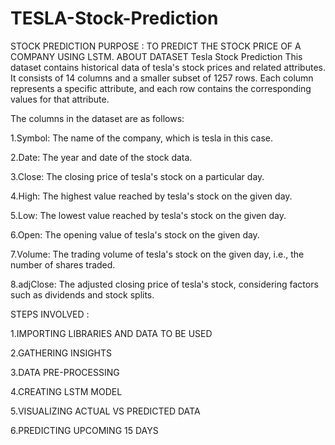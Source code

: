 # TESLA-Stock-Prediction

STOCK PREDICTION
PURPOSE : TO PREDICT THE STOCK PRICE OF A COMPANY USING LSTM.
ABOUT DATASET
Tesla Stock Prediction
This dataset contains historical data of tesla's stock prices and related attributes. It consists of 14 columns and a smaller subset of 1257 rows. Each column represents a specific attribute, and each row contains the corresponding values for that attribute.

The columns in the dataset are as follows:

1.Symbol: The name of the company, which is tesla in this case.

2.Date: The year and date of the stock data.

3.Close: The closing price of tesla's stock on a particular day.

4.High: The highest value reached by tesla's stock on the given day.

5.Low: The lowest value reached by tesla's stock on the given day.

6.Open: The opening value of tesla's stock on the given day.

7.Volume: The trading volume of tesla's stock on the given day, i.e., the number of shares traded.

8.adjClose: The adjusted closing price of tesla's stock, considering factors such as dividends and stock splits.

STEPS INVOLVED :

1.IMPORTING LIBRARIES AND DATA TO BE USED

2.GATHERING INSIGHTS

3.DATA PRE-PROCESSING

4.CREATING LSTM MODEL

5.VISUALIZING ACTUAL VS PREDICTED DATA

6.PREDICTING UPCOMING 15 DAYS
